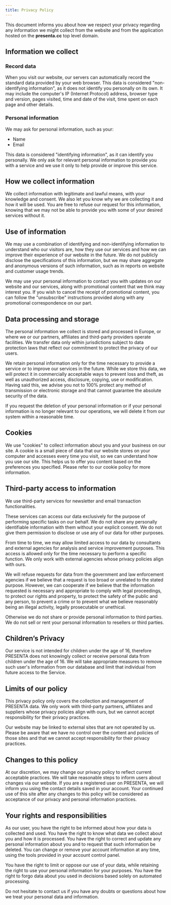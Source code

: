 ```yaml
---
title: Privacy Policy
---
```



This document informs you about how we respect your privacy regarding any information we might collect from the website and from the application hosted on the **presenta.cc** top level domain.

## Information we collect

### Record data

When you visit our website, our servers can automatically record the standard data provided by your web browser. This data is considered "non-identifying information", as it does not identify you personally on its own. It may include the computer's IP (Internet Protocol) address, browser type and version, pages visited, time and date of the visit, time spent on each page and other details.

### Personal information

We may ask for personal information, such as your:

- Name
- Email

This data is considered "identifying information", as it can identify you personally. We only ask for relevant personal information to provide you with a service and we use it only to help provide or improve this service.

## How we collect information

We collect information with legitimate and lawful means, with your knowledge and consent. We also let you know why we are collecting it and how it will be used. You are free to refuse our request for this information, knowing that we may not be able to provide you with some of your desired services without it.

## Use of information

We may use a combination of identifying and non-identifying information to understand who our visitors are, how they use our services and how we can improve their experience of our website in the future. We do not publicly disclose the specifications of this information, but we may share aggregate and anonymous versions of such information, such as in reports on website and customer usage trends.

We may use your personal information to contact you with updates on our website and our services, along with promotional content that we think may interest you. If you wish to cancel the receipt of promotional content, you can follow the "unsubscribe" instructions provided along with any promotional correspondence on our part.

## Data processing and storage

The personal information we collect is stored and processed in Europe, or where we or our partners, affiliates and third-party providers operate facilities. We transfer data only within jurisdictions subject to data protection laws that reflect our commitment to protect the privacy of our users.

We retain personal information only for the time necessary to provide a service or to improve our services in the future. While we store this data, we will protect it in commercially acceptable ways to prevent loss and theft, as well as unauthorized access, disclosure, copying, use or modification. Having said this, we advise you not to 100% protect any method of transmission or electronic storage and that cannot guarantee the absolute security of the data.

If you request the deletion of your personal information or if your personal information is no longer relevant to our operations, we will delete it from our system within a reasonable time.

## Cookies

We use "cookies" to collect information about you and your business on our site. A cookie is a small piece of data that our website stores on your computer and accesses every time you visit, so we can understand how you use our site. This helps us to offer you content based on the preferences you specified. Please refer to our cookie policy for more information.

## Third-party access to information

We use third-party services for newsletter and email transaction functionalities.

These services can access our data exclusively for the purpose of performing specific tasks on our behalf. We do not share any personally identifiable information with them without your explicit consent. We do not give them permission to disclose or use any of our data for other purposes.

From time to time, we may allow limited access to our data by consultants and external agencies for analysis and service improvement purposes. This access is allowed only for the time necessary to perform a specific function. We only work with external agencies whose privacy policies align with ours.

We will refuse requests for data from the government and law enforcement agencies if we believe that a request is too broad or unrelated to the stated purpose. However, we can cooperate if we believe that the information requested is necessary and appropriate to comply with legal proceedings, to protect our rights and property, to protect the safety of the public and any person, to prevent a crime or to prevent what we believe reasonably being an illegal activity, legally prosecutable or unethical.

Otherwise we do not share or provide personal information to third parties. We do not sell or rent your personal information to resellers or third parties.

## Children’s Privacy

Our service is not intended for children under the age of 16, therefore PRESENTA does not knowingly collect or receive personal data from children under the age of 16. We will take appropriate measures to remove such user's information from our database and limit that individual from future access to the Service.

## Limits of our policy

This privacy policy only covers the collection and management of PRESENTA data. We only work with third-party partners, affiliates and suppliers whose privacy policies align with ours, but we cannot accept responsibility for their privacy practices.

Our website may be linked to external sites that are not operated by us. Please be aware that we have no control over the content and policies of those sites and that we cannot accept responsibility for their privacy practices.

## Changes to this policy

At our discretion, we may change our privacy policy to reflect current acceptable practices. We will take reasonable steps to inform users about changes via our website. If you are a registered user on PRESENTA, we will inform you using the contact details saved in your account. Your continued use of this site after any changes to this policy will be considered as acceptance of our privacy and personal information practices.

## Your rights and responsibilities

As our user, you have the right to be informed about how your data is collected and used. You have the right to know what data we collect about you and how it is processed. You have the right to correct and update any personal information about you and to request that such information be deleted. You can change or remove your account information at any time, using the tools provided in your account control panel.

You have the right to limit or oppose our use of your data, while retaining the right to use your personal information for your purposes. You have the right to forgo data about you used in decisions based solely on automated processing.

Do not hesitate to contact us if you have any doubts or questions about how we treat your personal data and information.